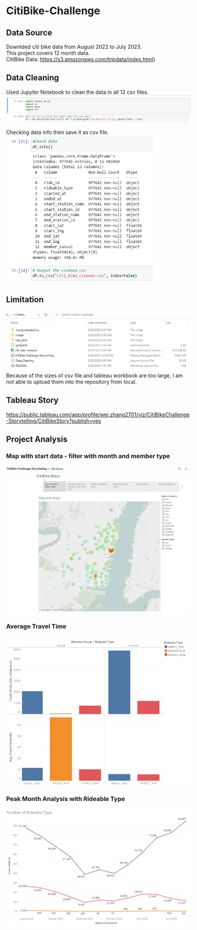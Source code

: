 # CitiBike-Challenge

## Data Source
Downlded citi bike data from August 2022 to July 2023. <br>
This project covers 12 month data.<br>
CitiBike Data: https://s3.amazonaws.com/tripdata/index.html)

## Data Cleaning
Used Jupyter Notebook to clean the data in all 12 csv files.
<img src="/image/data_cleaning_1.png" />

Checking data info then save it as csv file.<br>
<img src="/image/data_cleaning_2.png" height="400" width="400"/>

## Limitation
<img src="/image/cleaned_csv.png" />
Because of the sizes of csv file and tableau workbook are too large, I am not able to upload them into the repository from local.

## Tableau Story
https://public.tableau.com/app/profile/wei.zhang2701/viz/CitiBikeChallenge-Storytelling/CitiBikeStory?publish=yes

## Project Analysis
### Map with start data - filter with month and member type
<img src="/image/tableau_story.png" height="400" width="500" />

### Average Travel Time
<img src="/image/travel_time.png" />

### Peak Month Analysis with Rideable Type
<img src="/image/rideable_type.png" />
